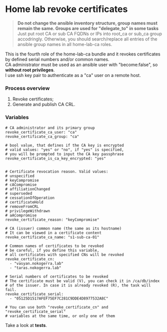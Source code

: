 # Home lab revoke certificates
> **Do not change the ansible inventory structure, group names must remain the same. Groups are used for "delegate_to" in some tasks**
> Just put root CA or sub CA FQDNs or IPs into root_ca or sub_ca group accodringly.
> Otherwise, you should search/replace all entries of the ansible group names in all home-lab-ca roles.<br />

This is the fourth role of the home-lab-ca bundle and it revokes certificates by defined serial numbers and/or common names.<br />
CA administrator must be used as an ansible user with "become:false", so **without root privileges**.<br />
I use ssh key pair to authenticate as a "ca" user on a remote host.
### Process overview
1. Revoke certificates;
2. Generate and publish CA CRL.
### Variables
```
# CA administrator and its primary group
revoke_certificate_ca_user: "ca"
revoke_certificate_ca_group: "ca"

# bool value, that defines if the CA key is encrypted
# valid values: "yes" or "no", if "yes" is specified,
# you will be prompted to input the CA key passphrase
revoke_certificate_is_ca_key_encrypted: "yes"


# Certificate revocation reason. Valid values:
# unspecified
# keyCompromise
# cACompromise
# affiliationChanged
# superseded
# cessationOfOperation
# certificateHold
# removeFromCRL
# privilegeWithdrawn
# aACompromise
revoke_certificate_reason: "keyCompromise"

# CA (issuer) common name (the same as its hostname)
# It can be viewed in a certificate content
revoke_certificate_ca_name: "s1-sub-ca-01"

# Common names of certificates to be revoked
# be careful, if you define this variable,
# all certificates with specified CNs will be revoked
revoke_certificate_cn:
  - "vasyan.nokogerra.lab"
  - "taras.nokogerra.lab"

# Serial numbers of certificates to be revoked
# The certificate must be valid (V), you can check it in /ca/db/index
# of the issuer. In case it is already revoked (R), the task will fail.
revoke_certificate_serial:
  - "05125D1517AFEF75EF7C281C9DDE4D8977532A8C"

# You can use both "revoke_certificate_cn" and "revoke_certificate_serial"
# variables at the same time, or only one of them
```
Take a look at **tests**.
